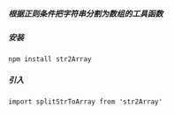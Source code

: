 ##### 根据正则条件把字符串分割为数组的工具函数

##### 安装

```npm install str2Array```

##### 引入

```import splitStrToArray from 'str2Array'```
